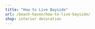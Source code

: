 ```yaml
---
title: "How to Live Bayside"
url: /beach-haven/how-to-live-bayside/
shop: interior decoration
---
```

